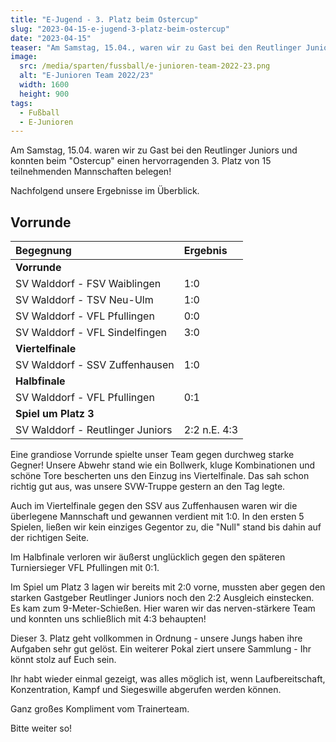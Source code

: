 ```yaml
---
title: "E-Jugend - 3. Platz beim Ostercup"
slug: "2023-04-15-e-jugend-3-platz-beim-ostercup"
date: "2023-04-15"
teaser: "Am Samstag, 15.04., waren wir zu Gast bei den Reutlinger Juniors."
image:
  src: /media/sparten/fussball/e-junioren-team-2022-23.png
  alt: "E-Junioren Team 2022/23"
  width: 1600
  height: 900
tags:
  - Fußball
  - E-Junioren
---
```

Am Samstag, 15.04. waren wir zu Gast bei den Reutlinger Juniors und konnten beim "Ostercup" einen hervorragenden 3. Platz von 15 teilnehmenden Mannschaften belegen!

Nachfolgend unsere Ergebnisse im Überblick.

## Vorrunde

| Begegnung                        | Ergebnis     |
|:---------------------------------|:-------------|
| **Vorrunde**                     |              |
| SV Walddorf - FSV Waiblingen     | 1:0          |
| SV Walddorf - TSV Neu-Ulm        | 1:0          |
| SV Walddorf - VFL Pfullingen     | 0:0          |
| SV Walddorf - VFL Sindelfingen   | 3:0          |
| **Viertelfinale**                |              |
| SV Walddorf - SSV Zuffenhausen   | 1:0          |
| **Halbfinale**                   |              |
| SV Walddorf - VFL Pfullingen     | 0:1          |
| **Spiel um Platz 3**             |              |
| SV Walddorf - Reutlinger Juniors | 2:2 n.E. 4:3 |

Eine grandiose Vorrunde spielte unser Team gegen durchweg starke Gegner! Unsere Abwehr stand wie ein Bollwerk, kluge Kombinationen und schöne Tore bescherten uns den Einzug ins Viertelfinale. Das sah schon richtig gut aus, was unsere SVW-Truppe gestern an den Tag legte.

Auch im Viertelfinale gegen den SSV aus Zuffenhausen waren wir die überlegene Mannschaft und gewannen verdient mit 1:0. In den ersten 5 Spielen, ließen wir kein einziges Gegentor zu, die "Null" stand bis dahin auf der richtigen Seite.

Im Halbfinale verloren wir äußerst unglücklich gegen den späteren Turniersieger VFL Pfullingen mit 0:1. 

Im Spiel um Platz 3 lagen wir bereits mit 2:0 vorne, mussten aber gegen den starken Gastgeber Reutlinger Juniors noch den 2:2 Ausgleich einstecken. Es kam zum 9-Meter-Schießen. Hier waren wir das nerven-stärkere Team und konnten uns schließlich mit 4:3 behaupten!

Dieser 3. Platz geht vollkommen in Ordnung - unsere Jungs haben ihre Aufgaben sehr gut gelöst. Ein weiterer Pokal ziert unsere Sammlung - Ihr könnt stolz auf Euch sein. 

Ihr habt wieder einmal gezeigt, was alles möglich ist, wenn Laufbereitschaft, Konzentration, Kampf und Siegeswille abgerufen werden können.

Ganz großes Kompliment vom Trainerteam.

Bitte weiter so!
